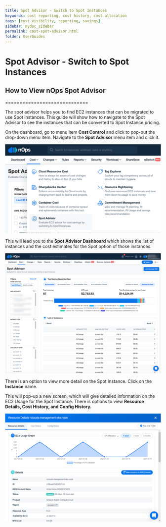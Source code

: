 ```yaml
---
title: Spot Advisor - Switch to Spot Instances
keywords: cost reporting, cost history, cost allocation
tags: [cost_visibility, reporting, savings]
sidebar: mydoc_sidebar
permalink: cost-spot-advisor.html
folder: UserGuides
---
```


# Spot Advisor - Switch to Spot Instances #


## How to View nOps Spot Advisor ##
=============================

The spot advisor helps you to find EC2 instances that can be migrated to use Spot instances. This guide will show how to navigate to the Spot Advisor to see the instances that can be converted to Spot Instance pricing.

On the dashboard, go to menu item **Cost Control** and click to pop-out the drop-down menu item. Navigate to the **Spot Advisor** menu item and click it.

![](/tmpimg/spot-menu.png)

This will lead you to the **Spot Advisor Dashboard** which shows the list of instances and the cost estimates for the Spot option of those instances.

![](/tmpimg/spot-list.png)

There is an option to view more detail on the Spot Instance. Click on the **Instance** name.

This will pop-up a new screen, which will give detailed information on the EC2 Usage for the Spot Instance. There is options to view **Resource Details, Cost History, and Config History.**

![](/tmpimg/spot-metrics.png)
